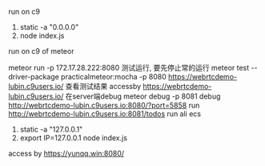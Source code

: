 run on c9
1) static -a "0.0.0.0"
2) node index.js

run on c9 of meteor

meteor run -p 172.17.28.222:8080
测试运行, 要先停止常的运行
meteor test --driver-package practicalmeteor:mocha -p 8080
https://webrtcdemo-lubin.c9users.io/
查看测试结果
accessby
https://webrtcdemo-lubin.c9users.io/
在server端debug
meteor debug -p 8081
debug http://webrtcdemo-lubin.c9users.io:8080/?port=5858
run http://webrtcdemo-lubin.c9users.io:8081/todos
run ali ecs
1) static -a "127.0.0.1"
2) export IP=127.0.0.1
   node index.js

access by
https://yunqq.win:8080/